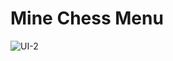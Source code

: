 # Mine Chess Menu
![UI-2](https://user-images.githubusercontent.com/97707320/158878571-28360a18-dd0a-4187-9bec-f750a3a895ac.png)
